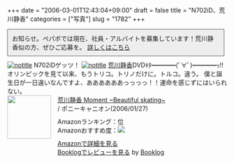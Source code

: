 +++
date = "2006-03-01T12:43:04+09:00"
draft = false
title = "N702iD、荒川静香"
categories = ["写真"]
slug = "1782"
+++

<div style="width:475px; margin-bottom:10px; padding:10px; border:1px solid #555; background-color:#eee">お知らせ。ペパボでは現在、社員・アルバイトを募集しています！荒川静香似の方、ぜひご応募を。
<a href="http://paperboy.jugem.jp/?eid=76" target="_blank">詳しくはこちら</a></div>
<a href="http://www.flickr.com/photos/h-b-k-r/106069484" target="_blank"><img src="http://static.flickr.com/44/106069484_33e0bf8393.jpg" class="photoen" alt="notitle"  /></a>
N702iDゲッツ！
<a href="http://www.flickr.com/photos/h-b-k-r/106116242" target="_blank"><img src="http://static.flickr.com/41/106116242_255ac60ca1.jpg" class="photoen2" alt="notitle"  /></a>
<a href="http://www.shizuka-arakawa.com/" target="_blank">荒川静香</a>DVDｷﾀ━━━━(ﾟ∀ﾟ)━━━━ｯ!!
オリンピックを見て以来、もうトリコ。トリノだけに。トルコ。違う。
僕と誕生日が一日違いなんですよ、ああああああっっっっ！！運命を感じずにはいられない。
<div class="booklog-all" style="margin-bottom:10px;"><div class="booklog-img" style="float:left; margin-right:15px;"><a href="http://www.amazon.co.jp/exec/obidos/ASIN/B000BRBPFG/ieiriblog-22" target="_blank"><img src="http://images.amazon.com/images/P/B000BRBPFG.09._SCMZZZZZZZ_.jpg"  class="booklog-imgsrc" style="border:0px; width:100px"></a><br></div><div class="booklog-data" style="float:left; width:300px;"><div class="booklog-title"><a href="http://www.amazon.co.jp/exec/obidos/ASIN/B000BRBPFG/ieiriblog-22" target="_blank">荒川静香 Moment ~Beautiful skating~</a></div><div class="booklog-pub"> / ポニーキャニオン(2006/01/27)</div><div class="booklog-info" style="margin-top:10px;">Amazonランキング：位<br>Amazonおすすめ度：<img src="http://booklog.jp/img/0.gif"><br></div><div class="booklog-link" style="margin-top:10px;"><a href="http://www.amazon.co.jp/exec/obidos/ASIN/B000BRBPFG/ieiriblog-22" target="_blank">Amazonで詳細を見る</a><br><a href="http://booklog.jp/asin/B000BRBPFG" target="_blank">Booklogでレビューを見る</a> by <a href="http://booklog.jp" target="_blank">Booklog</a><br></div></div><br style="clear:left"></div>
